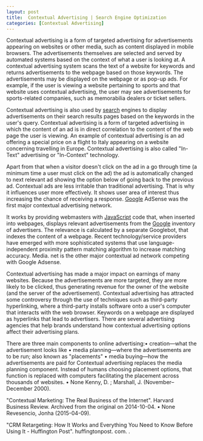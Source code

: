 ```yaml
---
layout: post
title:  Contextual Advertising | Search Engine Optimization
categories: [Contextual Advertising]
---
```


Contextual advertising is a form of targeted advertising for advertisements appearing on websites or other media, such as content displayed in mobile browsers. The advertisements themselves are selected and served by automated systems based on the context of what a user is looking at. A contextual advertising system scans the text of a website for keywords and returns advertisements to the webpage based on those keywords. The advertisements may be displayed on the webpage or as pop-up ads. For example, if the user is viewing a website pertaining to sports and that website uses contextual advertising, the user may see advertisements for sports-related companies, such as memorabilia dealers or ticket sellers.

Contextual advertising is also used by [search](https://org1981.github.io/Audio-Search-Engine) engines to display advertisements on their search results pages based on the keywords in the user's query. Contextual advertising is a form of targeted advertising in which the content of an ad is in direct correlation to the content of the web page the user is viewing. An example of contextual advertising is an ad offering a special price on a flight to Italy appearing on a website concerning travelling in Europe. Contextual advertising is also called "In-Text" advertising or "In-Context" technology.

Apart from that when a visitor doesn't click on the ad in a go through time (a minimum time a user must click on the ad) the ad is automatically changed to next relevant ad showing the option below of going back to the previous ad. Contextual ads are less irritable than traditional advertising. That is why it influences user more effectively. It shows user area of interest thus increasing the chance of receiving a response. [Google](https://org1981.github.io/Google-Custom-Search) AdSense was the first major contextual advertising network.

It works by providing webmasters with [JavaScript](https://org1979.github.io/Chakra-Javascript-Engine) code that, when inserted into webpages, displays relevant advertisements from the [Google](https://org1981.github.io/Google-Search) inventory of advertisers. The relevance is calculated by a separate Googlebot, that indexes the content of a webpage. Recent technology/service providers have emerged with more sophisticated systems that use language-independent proximity pattern matching algorithm to increase matching accuracy. Media. net is the other major contextual ad network competing with Google Adsense.

Contextual advertising has made a major impact on earnings of many websites. Because the advertisements are more targeted, they are more likely to be clicked, thus generating revenue for the owner of the website (and the server of the advertisement). Contextual advertising has attracted some controversy through the use of techniques such as third-party hyperlinking, where a third-party installs software onto a user's computer that interacts with the web browser. Keywords on a webpage are displayed as hyperlinks that lead to advertisers. There are several advertising agencies that help brands understand how contextual advertising options affect their advertising plans.

There are three main components to online advertising:• creation—what the advertisement looks like • media planning—where the advertisements are to be run; also known as "placements" • media buying—how the advertisements are paid for Contextual advertising replaces the media planning component. Instead of humans choosing placement options, that function is replaced with computers facilitating the placement across thousands of websites. • None Kenny, D. ; Marshall, J. (November–December 2000).

"Contextual Marketing: The Real Business of the Internet". Harvard Business Review. Archived from the original on 2014-10-04. • None Revesencio, Jonha (2015-04-09).

"CRM Retargeting: How It Works and Everything You Need to Know Before Using It - Huffington Post". huffingtonpost. com. .

